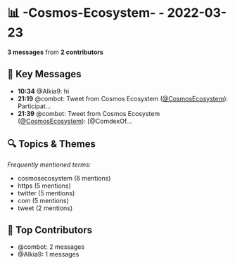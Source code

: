 # 📊 -Cosmos-Ecosystem- - 2022-03-23
**3 messages** from **2 contributors**

## 💬 Key Messages
- **10:34** @Alkia9: hi
- **21:19** @combot: Tweet from Cosmos Ecosystem ([@CosmosEcosystem](https://twitter.com/CosmosEcosystem)):
Participat...
- **21:39** @combot: Tweet from Cosmos Ecosystem ([@CosmosEcosystem](https://twitter.com/CosmosEcosystem)):
[@ComdexOf...

## 🔍 Topics & Themes
*Frequently mentioned terms:*
- cosmosecosystem (6 mentions)
- https (5 mentions)
- twitter (5 mentions)
- com (5 mentions)
- tweet (2 mentions)

## 👥 Top Contributors
- @combot: 2 messages
- @Alkia9: 1 messages